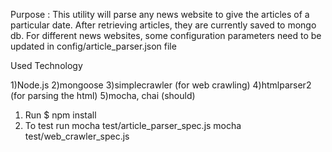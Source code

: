 Purpose : This utility will parse any news website to give the articles of a particular date.
After retrieving articles, they are currently saved to mongo db.
For different news websites, some configuration parameters need to be updated in config/article_parser.json file

Used Technology

1)Node.js
2)mongoose
3)simplecrawler (for web crawling)
4)htmlparser2 (for parsing the html)
5)mocha, chai (should)


1. Run $ npm install
2. To test run mocha test/article_parser_spec.js
		mocha test/web_crawler_spec.js